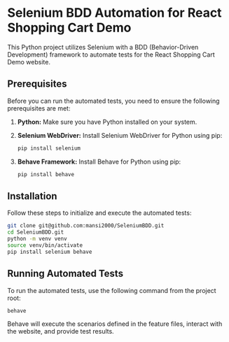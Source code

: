 # Selenium BDD Automation for React Shopping Cart Demo

This Python project utilizes Selenium with a BDD (Behavior-Driven Development) framework to automate tests for the React Shopping Cart Demo website.

## Prerequisites

Before you can run the automated tests, you need to ensure the following prerequisites are met:

1. **Python:** Make sure you have Python installed on your system. 
2. **Selenium WebDriver:** Install Selenium WebDriver for Python using pip:

   ```bash
   pip install selenium

3. **Behave Framework:** Install Behave for Python using pip:

   ```bash
   pip install behave

## Installation

Follow these steps to initialize and execute the automated tests:

```bash
git clone git@github.com:mansi2000/SeleniumBDD.git
cd SeleniumBDD.git
python -m venv venv
source venv/bin/activate 
pip install selenium behave 
```


## Running Automated Tests

To run the automated tests, use the following command from the project root:

```bash
behave
```

Behave will execute the scenarios defined in the feature files, interact with the website, and provide test results.